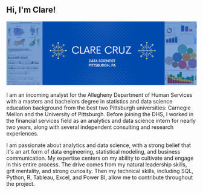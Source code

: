 ## Hi, I'm Clare!

![](https://github.com/cbrightly1/cbrightly1/blob/main/banner.PNG)

I am an incoming analyst for the Allegheny Department of Human Services with a masters and bachelors degree in statistics and data science education background from the best two Pittsburgh universities: Carnegie Mellon and the University of Pittsburgh. Before joining the DHS, I worked in the financial services field as an analytics and data science intern for nearly two years, along with several independent consulting and research experiences. 

I am passionate about analytics and data science, with a strong belief that it's an art form of data engineering, statistical modeling, and business communication. My expertise centers on my ability to cultivate and engage in this entire process. The drive comes from my natural leadership skills, grit mentality, and strong curiosity. Then my technical skills, including SQL, Python, R, Tableau, Excel, and Power BI, allow me to contribute throughout the project. 
